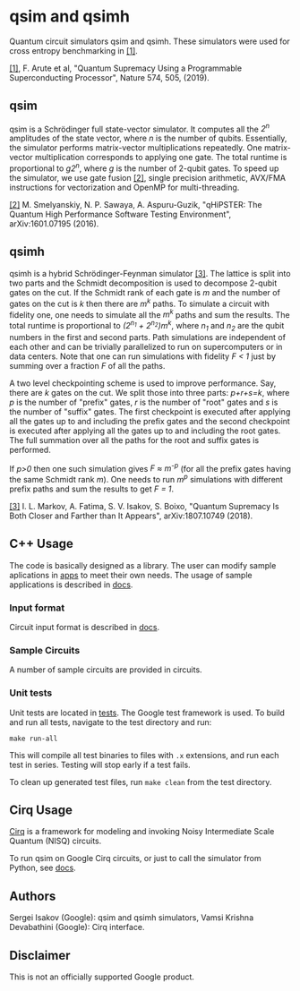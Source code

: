 # qsim and qsimh

Quantum circuit simulators qsim and qsimh. These simulators were used for cross
entropy benchmarking in
[[1]](https://www.nature.com/articles/s41586-019-1666-5).

[[1]](https://www.nature.com/articles/s41586-019-1666-5), F. Arute et al,
"Quantum Supremacy Using a Programmable Superconducting Processor",
Nature 574, 505, (2019).

## qsim

qsim is a Schrödinger full state-vector simulator. It computes all the *2<sup>n</sup>*
amplitudes of the state vector, where *n* is the number of qubits.
Essentially, the simulator performs matrix-vector multiplications repeatedly.
One matrix-vector multiplication corresponds to applying one gate.
The total runtime is proportional to *g2<sup>n</sup>*, where *g* is the number of
2-qubit gates. To speed up the simulator, we use gate fusion
[[2]](https://arxiv.org/abs/1601.07195), single precision arithmetic, AVX/FMA
instructions for vectorization and OpenMP for multi-threading.

[[2]](https://arxiv.org/abs/1601.07195) M. Smelyanskiy, N. P. Sawaya,
A. Aspuru-Guzik, "qHiPSTER: The Quantum High Performance Software Testing
Environment", arXiv:1601.07195 (2016).

## qsimh

qsimh is a hybrid Schrödinger-Feynman simulator
[[3]](https://arxiv.org/abs/1807.10749). The lattice is split into two parts
and the Schmidt decomposition is used to decompose 2-qubit gates on the
cut. If the Schmidt rank of each gate is *m* and the number of gates on
the cut is *k* then there are *m<sup>k</sup>* paths. To simulate a circuit with
fidelity one, one needs to simulate all the *m<sup>k</sup>* paths and sum the results.
  The total runtime is proportional to *(2<sup>n<sub>1</sub></sup> + 2<sup>n<sub>2</sub></sup>)m<sup>k</sup>*, where *n<sub>1</sub>*
and *n<sub>2</sub>* are the qubit numbers in the first and second parts. Path
simulations are independent of each other and can be trivially parallelized
to run on supercomputers or in data centers. Note that one can run simulations
with fidelity *F < 1* just by summing over a fraction *F* of all the paths.

A two level checkpointing scheme is used to improve performance. Say, there
are *k* gates on the cut. We split those into three parts: *p+r+s=k*, where
*p* is the number of "prefix" gates, *r* is the number of "root" gates and
*s* is the number of "suffix" gates. The first checkpoint is executed after
applying all the gates up to and including the prefix gates and the second
checkpoint is executed after applying all the gates up to and including the
root gates. The full summation over all the paths for the root and suffix gates
is performed.

If *p>0* then one such simulation gives *F &#8776; m<sup>-p</sup>* (for all the
prefix gates having the same Schmidt rank *m*). One needs to run *m<sup>p</sup>*
simulations with different prefix paths and sum the results to get *F = 1*.

[[3]](https://arxiv.org/abs/1807.10749) I. L. Markov, A. Fatima, S. V. Isakov,
S. Boixo, "Quantum Supremacy Is Both Closer and Farther than It Appears",
arXiv:1807.10749 (2018).

## C++ Usage

The code is basically designed as a library. The user can modify sample
aplications in [apps](apps) to meet their own needs. The usage of sample
applications is described in [docs](docs/usage.md).

### Input format

Circuit input format is described in [docs](docs/input_format.md).

### Sample Circuits

A number of sample circuits are provided in
circuits.

### Unit tests

Unit tests are located in [tests](tests). The Google test framework is used.
To build and run all tests, navigate to the test directory and run:
```
make run-all
```
This will compile all test binaries to files with `.x` extensions, and run each
test in series. Testing will stop early if a test fails.

To clean up generated test files, run `make clean` from the test directory.

## Cirq Usage

[Cirq](https://github.com/quantumlib/cirq) is a framework for modeling and
invoking Noisy Intermediate Scale Quantum (NISQ) circuits.

To run qsim on Google Cirq circuits, or just to call the simulator from Python,
see [docs](docs/cirq_interface.md).

## Authors

Sergei Isakov (Google): qsim and qsimh simulators, Vamsi Krishna Devabathini
(Google): Cirq interface.

## Disclaimer

This is not an officially supported Google product.
